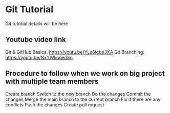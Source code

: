 # Git Tutorial

Git tutorial details will be here

## Youtube video link

Git & GitHub Basics: https://youtu.be/YLs6lgbo3XA
Git Branching: https://youtu.be/NxYWkooed8o

## Procedure to follow when we work on big project with multiple team members
Create branch
Switch to the new branch
Do the changes
Commit the changes
Merge the main branch to the current branch
Fix if there are any conflicts
Push the changes
Create pull request
